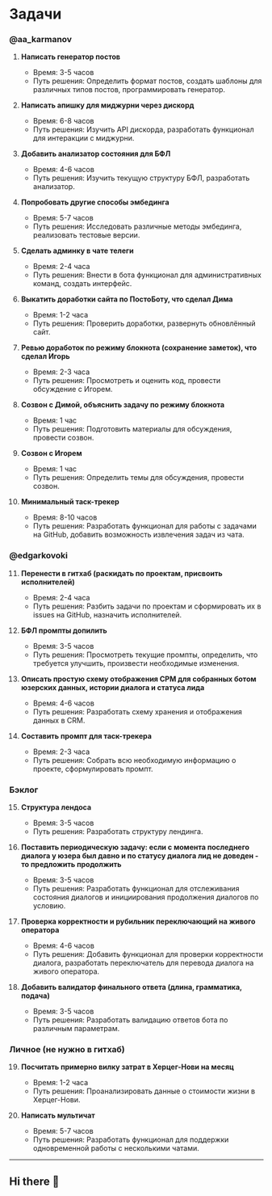 
# Задачи

### @aa_karmanov

1. **Написать генератор постов**
   - Время: 3-5 часов
   - Путь решения: Определить формат постов, создать шаблоны для различных типов постов, программировать генератор.

2. **Написать апишку для миджурни через дискорд**
   - Время: 6-8 часов
   - Путь решения: Изучить API дискорда, разработать функционал для интеракции с миджурни.

3. **Добавить анализатор состояния для БФЛ**
   - Время: 4-6 часов
   - Путь решения: Изучить текущую структуру БФЛ, разработать анализатор.

4. **Попробовать другие способы эмбединга**
   - Время: 5-7 часов
   - Путь решения: Исследовать различные методы эмбединга, реализовать тестовые версии.

5. **Сделать админку в чате телеги**
   - Время: 2-4 часа
   - Путь решения: Внести в бота функционал для административных команд, создать интерфейс.

6. **Выкатить доработки сайта по ПостоБоту, что сделал Дима**
   - Время: 1-2 часа
   - Путь решения: Проверить доработки, развернуть обновлённый сайт.

7. **Ревью доработок по режиму блокнота (сохранение заметок), что сделал Игорь**
   - Время: 2-3 часа
   - Путь решения: Просмотреть и оценить код, провести обсуждение с Игорем.

8. **Созвон с Димой, объяснить задачу по режиму блокнота**
   - Время: 1 час
   - Путь решения: Подготовить материалы для обсуждения, провести созвон.

9. **Созвон с Игорем**
   - Время: 1 час
   - Путь решения: Определить темы для обсуждения, провести созвон.

10. **Минимальный таск-трекер**
    - Время: 8-10 часов
    - Путь решения: Разработать функционал для работы с задачами на GitHub, добавить возможность извлечения задач из чата.

### @edgarkovoki 

11. **Перенести в гитхаб (раскидать по проектам, присвоить исполнителей)**
    - Время: 2-4 часа
    - Путь решения: Разбить задачи по проектам и сформировать их в issues на GitHub, назначить исполнителей.

12. **БФЛ промпты допилить** 
    - Время: 3-5 часов
    - Путь решения: Просмотреть текущие промпты, определить, что требуется улучшить, произвести необходимые изменения.

13. **Описать простую схему отображения СРМ для собранных ботом юзерских данных, истории диалога и статуса лида**
    - Время: 4-6 часов
    - Путь решения: Разработать схему хранения и отображения данных в CRM.

14. **Составить промпт для таск-трекера**
    - Время: 2-3 часа
    - Путь решения: Собрать всю необходимую информацию о проекте, сформулировать промпт.

### Бэклог

15. **Структура лендоса** 
    - Время: 3-5 часов
    - Путь решения: Разработать структуру лендинга.

16. **Поставить периодическую задачу: если с момента последнего диалога у юзера был давно и по статусу диалога лид не доведен - то предложить продолжить**
    - Время: 3-5 часов
    - Путь решения: Разработать функционал для отслеживания состояния диалогов и инициирования продолжения диалогов по условию.

17. **Проверка корректности и рубильник переключающий на живого оператора**
    - Время: 4-6 часов
    - Путь решения: Добавить функционал для проверки корректности диалога, разработать переключатель для перевода диалога на живого оператора.

18. **Добавить валидатор финального ответа (длина, грамматика, подача)**
    - Время: 3-5 часов
    - Путь решения: Разработать валидацию ответов бота по различным параметрам.

### Личное (не нужно в гитхаб)

19. **Посчитать примерно вилку затрат в Херцег-Нови на месяц**
    - Время: 1-2 часа
    - Путь решения: Проанализировать данные о стоимости жизни в Херцег-Нови.

20. **Написать мультичат**
    - Время: 5-7 часов
    - Путь решения: Разработать функционал для поддержки одновременной работы с несколькими чатами.
---


## Hi there 👋

<!--

**Here are some ideas to get you started:**

🙋‍♀️ A short introduction - what is your organization all about?
🌈 Contribution guidelines - how can the community get involved?
👩‍💻 Useful resources - where can the community find your docs? Is there anything else the community should know?
🍿 Fun facts - what does your team eat for breakfast?
🧙 Remember, you can do mighty things with the power of [Markdown](https://docs.github.com/github/writing-on-github/getting-started-with-writing-and-formatting-on-github/basic-writing-and-formatting-syntax)
-->


